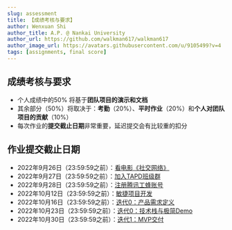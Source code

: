 ```yaml
---
slug: assessment
title: 【成绩考核与要求】
author: Wenxuan Shi
author_title: A.P. @ Nankai University
author_url: https://github.com/walkman617/walkman617
author_image_url: https://avatars.githubusercontent.com/u/9105499?v=4
tags: [assignments, final score]
---
```



## 成绩考核与要求
- 个人成绩中的50% 将基于**团队项目的演示和文档**
- 其余部分（50%）将取决于：**考勤**（20%）、**平时作业**（20%）和**个人对团队项目的贡献**（10%）
- 每次作业的**提交截止日期**非常重要，延迟提交会有比较重的扣分

## 作业提交截止日期
- 2022年9月26日（23:59:59之前）：[看电影《社交网络》](/blog/theSocialNetwork)
- 2022年9月27日（23:59:59之前）：[加入TAPD班级群](/blog/TAPD)
- 2022年9月28日（23:59:59之前）：[注册腾讯工蜂账号](/blog/TGit)
- 2022年10月12日（23:59:59之前）：[敏捷项目开发](/blog/TeamProject1)
- 2022年10月16日（23:59:59之前）：[迭代0：产品需求定义](/blog/Iterator0-Making)
- 2022年10月23日（23:59:59之前）：[迭代0：技术栈与极简Demo](/blog/Iterator0-Demo)
- 2022年10月30日（23:59:59之前）：[迭代1：MVP交付](/blog/Iterator1)